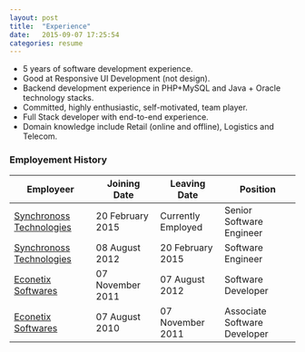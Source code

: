 ```yaml
---
layout: post
title:  "Experience"
date:   2015-09-07 17:25:54
categories: resume
---
```


-	5 years of software development experience.
-	Good at Responsive UI Development (not design).
-	Backend development experience in PHP+MySQL and Java + Oracle technology stacks.
-	Committed, highly enthusiastic, self-motivated, team player.
-	Full Stack developer with end-to-end experience.
-	Domain knowledge include Retail (online and offline), Logistics and Telecom.

### Employement History ###


| Employeer | Joining Date | Leaving Date | Position |
| --------- | ------------ | ------------ | -------- |
| [Synchronoss Technologies][synchronoss] | 20 February 2015 | Currently Employed |Senior Software Engineer |
| [Synchronoss Technologies][synchronoss] | 08 August 2012 | 20 February 2015 |Software Engineer |
| [Econetix Softwares][econetix] | 07 November 2011 | 07 August 2012 | Software Developer |
| [Econetix Softwares][econetix] | 07 August 2010 | 07 November 2011 | Associate  Software Developer |

[synchronoss]:		http://www.synchronoss.com
[econetix]:			http://www.econetix.com
